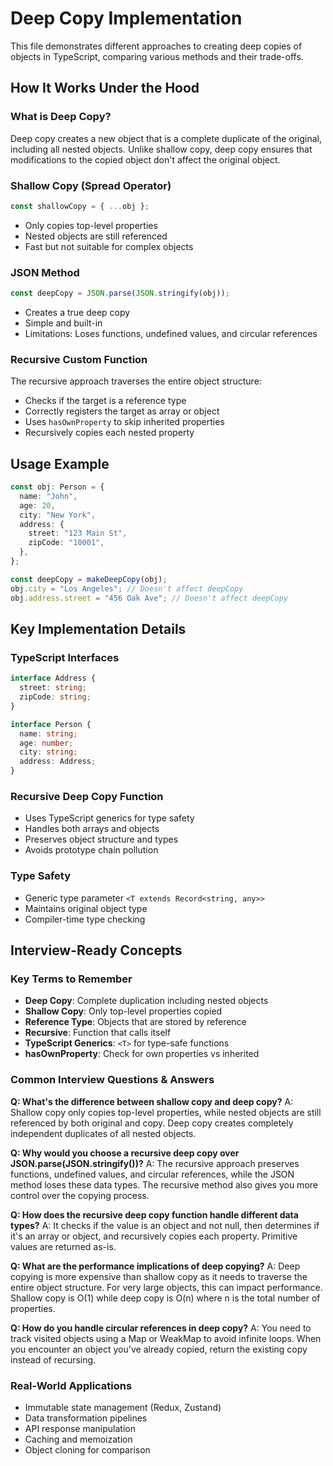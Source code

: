 # Deep Copy Implementation

This file demonstrates different approaches to creating deep copies of objects in TypeScript, comparing various methods and their trade-offs.

## How It Works Under the Hood

### What is Deep Copy?
Deep copy creates a new object that is a complete duplicate of the original, including all nested objects. Unlike shallow copy, deep copy ensures that modifications to the copied object don't affect the original object.

### Shallow Copy (Spread Operator)
```typescript
const shallowCopy = { ...obj };
```
- Only copies top-level properties
- Nested objects are still referenced
- Fast but not suitable for complex objects

### JSON Method
```typescript
const deepCopy = JSON.parse(JSON.stringify(obj));
```
- Creates a true deep copy
- Simple and built-in
- Limitations: Loses functions, undefined values, and circular references

### Recursive Custom Function
The recursive approach traverses the entire object structure:
- Checks if the target is a reference type
- Correctly registers the target as array or object
- Uses `hasOwnProperty` to skip inherited properties
- Recursively copies each nested property

## Usage Example

```typescript
const obj: Person = {
  name: "John",
  age: 20,
  city: "New York",
  address: {
    street: "123 Main St",
    zipCode: "10001",
  },
};

const deepCopy = makeDeepCopy(obj);
obj.city = "Los Angeles"; // Doesn't affect deepCopy
obj.address.street = "456 Oak Ave"; // Doesn't affect deepCopy
```

## Key Implementation Details

### TypeScript Interfaces
```typescript
interface Address {
  street: string;
  zipCode: string;
}

interface Person {
  name: string;
  age: number;
  city: string;
  address: Address;
}
```

### Recursive Deep Copy Function
- Uses TypeScript generics for type safety
- Handles both arrays and objects
- Preserves object structure and types
- Avoids prototype chain pollution

### Type Safety
- Generic type parameter `<T extends Record<string, any>>`
- Maintains original object type
- Compiler-time type checking

## Interview-Ready Concepts

### Key Terms to Remember
- **Deep Copy**: Complete duplication including nested objects
- **Shallow Copy**: Only top-level properties copied
- **Reference Type**: Objects that are stored by reference
- **Recursive**: Function that calls itself
- **TypeScript Generics**: `<T>` for type-safe functions
- **hasOwnProperty**: Check for own properties vs inherited

### Common Interview Questions & Answers

**Q: What's the difference between shallow copy and deep copy?**
A: Shallow copy only copies top-level properties, while nested objects are still referenced by both original and copy. Deep copy creates completely independent duplicates of all nested objects.

**Q: Why would you choose a recursive deep copy over JSON.parse(JSON.stringify())?**
A: The recursive approach preserves functions, undefined values, and circular references, while the JSON method loses these data types. The recursive method also gives you more control over the copying process.

**Q: How does the recursive deep copy function handle different data types?**
A: It checks if the value is an object and not null, then determines if it's an array or object, and recursively copies each property. Primitive values are returned as-is.

**Q: What are the performance implications of deep copying?**
A: Deep copying is more expensive than shallow copy as it needs to traverse the entire object structure. For very large objects, this can impact performance. Shallow copy is O(1) while deep copy is O(n) where n is the total number of properties.

**Q: How do you handle circular references in deep copy?**
A: You need to track visited objects using a Map or WeakMap to avoid infinite loops. When you encounter an object you've already copied, return the existing copy instead of recursing.

### Real-World Applications
- Immutable state management (Redux, Zustand)
- Data transformation pipelines
- API response manipulation
- Caching and memoization
- Object cloning for comparison